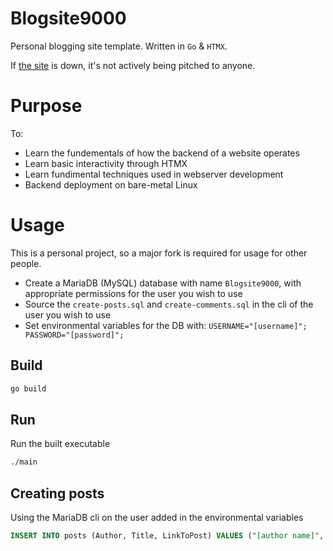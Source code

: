# Blogsite9000
Personal blogging site template. Written in `Go` & `HTMX`.

If [the site](https://alepablog.com) is down, it's not actively being pitched to anyone.

# Purpose
To:
- Learn the fundementals of how the backend of a website operates
- Learn basic interactivity through HTMX
- Learn fundimental techniques used in webserver development
- Backend deployment on bare-metal Linux

# Usage
This is a personal project, so a major fork is required for usage for other people.

- Create a MariaDB (MySQL) database with name `Blogsite9000`, with appropriate permissions for the user you wish to use
- Source the `create-posts.sql` and `create-comments.sql` in the cli of the user you wish to use
- Set environmental variables for the DB with: `USERNAME="[username]"; PASSWORD="[password]";`

## Build
```bash
go build
```

## Run
Run the built executable
```bash
./main
```

## Creating posts
Using the MariaDB cli on the user added in the environmental variables
```SQL
INSERT INTO posts (Author, Title, LinkToPost) VALUES ("[author name]", "[post title]", "[path to html formatted blog post]");
```
